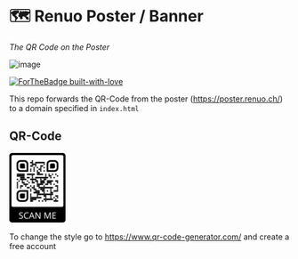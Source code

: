 # 🗺 Renuo Poster / Banner

_The QR Code on the Poster_

<img width="469" alt="image" src="https://github.com/user-attachments/assets/24e0913d-845b-41c8-8dd4-4bcff3583d88">


[![ForTheBadge built-with-love](http://ForTheBadge.com/images/badges/built-with-love.svg)](https://GitHub.com/Naereen/)


This repo forwards the QR-Code from the poster (https://poster.renuo.ch/) to a domain specified in `index.html`


## QR-Code

<img src="https://github.com/renuo/renuo-poster/blob/master/qr-code.png" width="20%" />

To change the style go to https://www.qr-code-generator.com/ and create a free account

